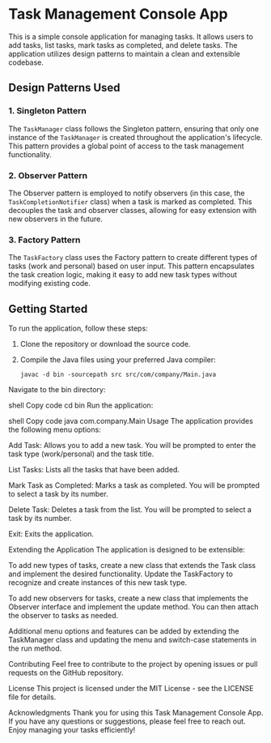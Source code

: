 # Task Management Console App

This is a simple console application for managing tasks. It allows users to add tasks, list tasks, mark tasks as completed, and delete tasks. The application utilizes design patterns to maintain a clean and extensible codebase.

## Design Patterns Used

### 1. Singleton Pattern

The `TaskManager` class follows the Singleton pattern, ensuring that only one instance of the `TaskManager` is created throughout the application's lifecycle. This pattern provides a global point of access to the task management functionality.

### 2. Observer Pattern

The Observer pattern is employed to notify observers (in this case, the `TaskCompletionNotifier` class) when a task is marked as completed. This decouples the task and observer classes, allowing for easy extension with new observers in the future.

### 3. Factory Pattern

The `TaskFactory` class uses the Factory pattern to create different types of tasks (work and personal) based on user input. This pattern encapsulates the task creation logic, making it easy to add new task types without modifying existing code.

## Getting Started

To run the application, follow these steps:

1. Clone the repository or download the source code.

2. Compile the Java files using your preferred Java compiler:

   ```shell
   javac -d bin -sourcepath src src/com/company/Main.java
Navigate to the bin directory:

shell
Copy code
cd bin
Run the application:

shell
Copy code
java com.company.Main
Usage
The application provides the following menu options:

Add Task: Allows you to add a new task. You will be prompted to enter the task type (work/personal) and the task title.

List Tasks: Lists all the tasks that have been added.

Mark Task as Completed: Marks a task as completed. You will be prompted to select a task by its number.

Delete Task: Deletes a task from the list. You will be prompted to select a task by its number.

Exit: Exits the application.

Extending the Application
The application is designed to be extensible:

To add new types of tasks, create a new class that extends the Task class and implement the desired functionality. Update the TaskFactory to recognize and create instances of this new task type.

To add new observers for tasks, create a new class that implements the Observer interface and implement the update method. You can then attach the observer to tasks as needed.

Additional menu options and features can be added by extending the TaskManager class and updating the menu and switch-case statements in the run method.

Contributing
Feel free to contribute to the project by opening issues or pull requests on the GitHub repository.

License
This project is licensed under the MIT License - see the LICENSE file for details.

Acknowledgments
Thank you for using this Task Management Console App. If you have any questions or suggestions, please feel free to reach out. Enjoy managing your tasks efficiently!
